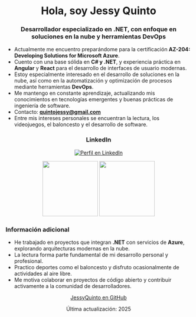 <!DOCTYPE html>
<html lang="es">
<head>
  <meta charset="UTF-8">
  <meta name="viewport" content="width=device-width, initial-scale=1.0">
  <title>Jessy Quinto - Desarrollador .NET</title>
</head>
<body>
  <h1 align="center">Hola, soy Jessy Quinto</h1>
  <h3 align="center">Desarrollador especializado en .NET, con enfoque en soluciones en la nube y herramientas DevOps</h3>

  <ul>
    <li>Actualmente me encuentro preparándome para la certificación <strong>AZ-204: Developing Solutions for Microsoft Azure</strong>.</li>
    <li>Cuento con una base sólida en <strong>C# y .NET</strong>, y experiencia práctica en <strong>Angular</strong> y <strong>React</strong> para el desarrollo de interfaces de usuario modernas.</li>
    <li>Estoy especialmente interesado en el desarrollo de soluciones en la nube, así como en la automatización y optimización de procesos mediante herramientas <strong>DevOps</strong>.</li>
    <li>Me mantengo en constante aprendizaje, actualizando mis conocimientos en tecnologías emergentes y buenas prácticas de ingeniería de software.</li>
    <li>Contacto: <strong><a href="mailto:quintojessy@gmail.com">quintojessy@gmail.com</a></strong></li>
    <li>Entre mis intereses personales se encuentran la lectura, los videojuegos, el baloncesto y el desarrollo de software.</li>
  </ul>

  <h3 align="center">LinkedIn</h3>
  <p align="center">
    <a href="https://www.linkedin.com/in/jessy-quinto-torres-656b36196/" target="_blank">
      <img src="https://img.shields.io/badge/LinkedIn-0077B5?style=for-the-badge&logo=linkedin&logoColor=white" alt="Perfil en LinkedIn"/>
    </a>
  </p>

  <p align="center">
    <img height="150" src="https://github-readme-stats.vercel.app/api?username=JessyQuinto&theme=react&show_icons=true&include_all_commits=true&border_radius=10&bg_color=0D1117&title_color=58A6FF&icon_color=58A6FF&text_color=C9D1D9&border_color=30363D" />
    <img height="150" src="https://github-readme-stats.vercel.app/api/top-langs/?username=JessyQuinto&theme=react&layout=compact&border_radius=10&bg_color=0D1117&title_color=58A6FF&text_color=C9D1D9&border_color=30363D" />
  </p>

  <h3>Información adicional</h3>
  <ul>
    <li>He trabajado en proyectos que integran <strong>.NET</strong> con servicios de <strong>Azure</strong>, explorando arquitecturas modernas en la nube.</li>
    <li>La lectura forma parte fundamental de mi desarrollo personal y profesional.</li>
    <li>Practico deportes como el baloncesto y disfruto ocasionalmente de actividades al aire libre.</li>
    <li>Me motiva colaborar en proyectos de código abierto y contribuir activamente a la comunidad de desarrolladores.</li>
  </ul>

  <p align="center">
    <a href="https://github.com/JessyQuinto">JessyQuinto en GitHub</a>
  </p>
  <p align="center">Última actualización: 2025</p>
</body>
</html>
